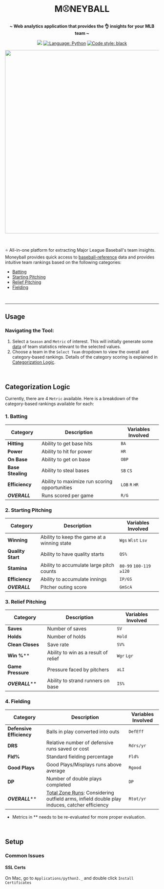 <h1 align="center">
 M⚾NEYBALL
</h1>

<p align="center">
 <strong> ~ Web analytics application that provides the 👌 insights for your MLB team ~</strong>
</p>

<p align="center">
 <a href="https://share.streamlit.io/jk1mm/moneyball-app/main/app.py"><img src="https://static.streamlit.io/badges/streamlit_badge_black_white.svg"></a>
 <a href="https://github.com/python"><img src="https://img.shields.io/badge/Made%20with-Python-1f425f.svg" alt=":Language: Python"></a>
 <a href="https://github.com/psf/black"><img src="https://img.shields.io/badge/code%20style-black-000000.svg" alt="Code style: black"></a>
</p>

<p align="center">
<img src="docs/img/demo.gif" width=600>
</p>

<br>

⭐ All-in-one platform for extracting Major League Baseball's team insights. Moneyball provides quick access to 
[baseball-reference](https://www.baseball-reference.com/leagues/majors/) data and provides intuitive team rankings based 
on the following categories:
 - [Batting](https://github.com/jk1mm/moneyball-app#1-batting)
 - [Starting Pitching](https://github.com/jk1mm/moneyball-app#2-starting-pitching)
 - [Relief Pitching](https://github.com/jk1mm/moneyball-app#3-relief-pitching)
 - [Fielding](https://github.com/jk1mm/moneyball-app#4-fielding)

<br>

---

## Usage

### Navigating the Tool:
1. Select a `Season` and `Metric` of interest. This will initially generate some 
   [data](https://www.baseball-reference.com/leagues/majors/) of team statistics relevant to the selected values.
2. Choose a team in the `Select Team` dropdown to view the overall and category-based rankings. Details of the category
   scoring is explained in [Categorization Logic](https://github.com/jk1mm/moneyball-app#categorization-logic).

<br>

## Categorization Logic
Currently, there are 4 `Metric` available. Here is a breakdown of the category-based rankings available for each:

### 1. Batting
| Category | Description | Variables Involved
| --- | --- | --- |
| **Hitting** | Ability to get base hits | `BA`
| **Power** | Ability to hit for power  | `HR`
| **On Base** | Ability to get on base  | `OBP`
| **Base Stealing** | Ability to steal bases  | `SB` `CS`
| **Efficiency** | Ability to maximize run scoring opportunities  | `LOB` `R` `HR`
| ***OVERALL*** | Runs scored per game  | `R/G`


### 2. Starting Pitching
| Category | Description | Variables Involved
| --- | --- | --- |
| **Winning** | Ability to keep the game at a winning state | `Wgs` `Wlst` `Lsv`
| **Quality Start** | Ability to have quality starts  | `QS%`
| **Stamina** | Ability to accumulate large pitch counts | `80-99` `100-119` `≥120`
| **Efficiency** | Ability to accumulate innings | `IP/GS`
| ***OVERALL*** | Pitcher outing score | `GmScA`

### 3. Relief Pitching
| Category | Description | Variables Involved
| --- | --- | --- |
| **Saves** | Number of saves | `SV`
| **Holds** | Number of holds | `Hold`
| **Clean Closes** | Save rate | `SV%`
| **Win %**** | Ability to win as a result of relief | `Wgr` `Lgr`
| **Game Pressure** | Pressure faced by pitchers | `aLI`
| ***OVERALL***** | Ability to strand runners on base | `IS%`

### 4. Fielding 
| Category | Description | Variables Involved
| --- | --- | --- |
| **Defensive Efficiency** | Balls in play converted into outs | `DefEff`
| **DRS** | Relative number of defensive runs saved or cost | `Rdrs/yr`
| **Fld%** | Standard fielding percentage | `Fld%`
| **Good Plays** | Good Plays/Misplays runs above average | `Rgood`
| **DP** | Number of double plays completed | `DP`
| ***OVERALL***** | [Total Zone Runs](https://www.baseball-reference.com/about/total_zone.shtml): Considering outfield arms, infield double play induces, catcher efficiency | `Rtot/yr`

- Metrics in ** needs to be re-evaluated for more proper evaluation.

<br>

## Setup

### Common Issues
#### SSL Certs
On Mac, go to `Applications/python3._` and double click `Install Certificates`
